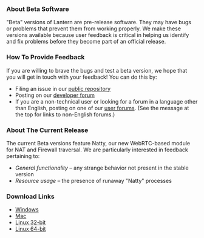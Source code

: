 ### About Beta Software
"Beta" versions of Lantern are pre-release software. They may have bugs or problems that prevent them from working properly. We make these versions available because user feedback is critical in helping us identify and fix problems before they become part of an official release. 

### How To Provide Feedback
If you are willing to brave the bugs and test a beta version, we hope that you will get in touch with your feedback! You can do this by:
* Filing an issue in our [public repository](https://github.com/getlantern/lantern/issues/new)
* Posting on our [developer forum](https://groups.google.com/forum/#!forum/lantern-devel)
* If you are a non-technical user or looking for a forum in a language other than English, posting on one of our [user forums](https://groups.google.com/forum/#!forum/lantern-users-en). (See the message at the top for links to non-English forums.)

### About The Current Release
The current Beta versions feature Natty, our new WebRTC-based module for NAT and Firewall traversal. We are particularly interested in feedback pertaining to: 
* _General functionality_ – any strange behavior not present in the stable version
* _Resource usage_ – the presence of runaway "Natty" processes

### Download Links
* [Windows](https://s3.amazonaws.com/lantern/lantern-installer-beta.exe)
* [Mac](https://s3.amazonaws.com/lantern/lantern-installer-beta.dmg)
* [Linux 32-bit](https://s3.amazonaws.com/lantern/lantern-installer-beta-32-bit.deb)
* [Linux 64-bit](https://s3.amazonaws.com/lantern/lantern-installer-beta-64-bit.deb)